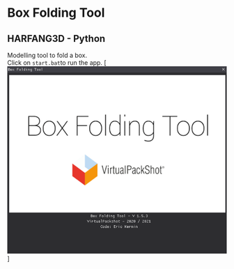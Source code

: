 # Box Folding Tool
## HARFANG3D - Python
Modelling tool to fold a box.  
Click on `start.bat`to run the app.
[![](BoxFoldingTool.png)]
